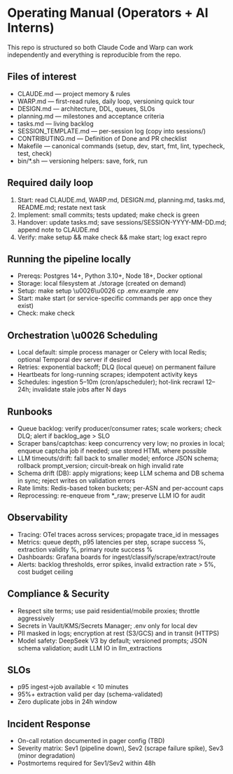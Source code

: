 # Operating Manual (Operators + AI Interns)

This repo is structured so both Claude Code and Warp can work independently and everything is reproducible from the repo.

## Files of interest
- CLAUDE.md — project memory & rules
- WARP.md — first-read rules, daily loop, versioning quick tour
- DESIGN.md — architecture, DDL, queues, SLOs
- planning.md — milestones and acceptance criteria
- tasks.md — living backlog
- SESSION_TEMPLATE.md — per-session log (copy into sessions/)
- CONTRIBUTING.md — Definition of Done and PR checklist
- Makefile — canonical commands (setup, dev, start, fmt, lint, typecheck, test, check)
- bin/*.sh — versioning helpers: save, fork, run

## Required daily loop
1) Start: read CLAUDE.md, WARP.md, DESIGN.md, planning.md, tasks.md, README.md; restate next task
2) Implement: small commits; tests updated; make check is green
3) Handover: update tasks.md; save sessions/SESSION-YYYY-MM-DD.md; append note to CLAUDE.md
4) Verify: make setup && make check && make start; log exact repro

## Running the pipeline locally
- Prereqs: Postgres 14+, Python 3.10+, Node 18+, Docker optional
- Storage: local filesystem at ./storage (created on demand)
- Setup: make setup \u0026\u0026 cp .env.example .env
- Start: make start (or service-specific commands per app once they exist)
- Check: make check

## Orchestration \u0026 Scheduling
- Local default: simple process manager or Celery with local Redis; optional Temporal dev server if desired
- Retries: exponential backoff; DLQ (local queue) on permanent failure
- Heartbeats for long-running scrapes; idempotent activity keys
- Schedules: ingestion 5–10m (cron/apscheduler); hot-link recrawl 12–24h; invalidate stale jobs after N days

## Runbooks
- Queue backlog: verify producer/consumer rates; scale workers; check DLQ; alert if backlog_age > SLO
- Scraper bans/captchas: keep concurrency very low; no proxies in local; enqueue captcha job if needed; use stored HTML where possible
- LLM timeouts/drift: fall back to smaller model; enforce JSON schema; rollback prompt_version; circuit-break on high invalid rate
- Schema drift (DB): apply migrations; keep LLM schema and DB schema in sync; reject writes on validation errors
- Rate limits: Redis-based token buckets; per-ASN and per-account caps
- Reprocessing: re-enqueue from *_raw; preserve LLM IO for audit

## Observability
- Tracing: OTel traces across services; propagate trace_id in messages
- Metrics: queue depth, p95 latencies per step, scrape success %, extraction validity %, primary route success %
- Dashboards: Grafana boards for ingest/classify/scrape/extract/route
- Alerts: backlog thresholds, error spikes, invalid extraction rate > 5%, cost budget ceiling

## Compliance & Security
- Respect site terms; use paid residential/mobile proxies; throttle aggressively
- Secrets in Vault/KMS/Secrets Manager; .env only for local dev
- PII masked in logs; encryption at rest (S3/GCS) and in transit (HTTPS)
- Model safety: DeepSeek V3 by default; versioned prompts; JSON schema validation; audit LLM IO in llm_extractions

## SLOs
- p95 ingest→job available < 10 minutes
- 95%+ extraction valid per day (schema-validated)
- Zero duplicate jobs in 24h window

## Incident Response
- On-call rotation documented in pager config (TBD)
- Severity matrix: Sev1 (pipeline down), Sev2 (scrape failure spike), Sev3 (minor degradation)
- Postmortems required for Sev1/Sev2 within 48h
